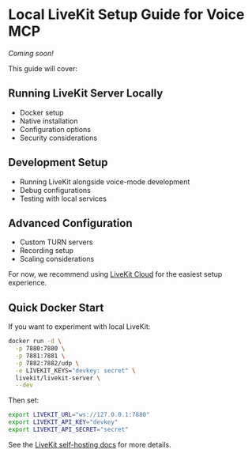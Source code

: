 # Local LiveKit Setup Guide for Voice MCP

*Coming soon!*

This guide will cover:

## Running LiveKit Server Locally

- Docker setup
- Native installation
- Configuration options
- Security considerations

## Development Setup

- Running LiveKit alongside voice-mode development
- Debug configurations
- Testing with local services

## Advanced Configuration

- Custom TURN servers
- Recording setup
- Scaling considerations

For now, we recommend using [LiveKit Cloud](cloud-setup.md) for the easiest setup experience.

## Quick Docker Start

If you want to experiment with local LiveKit:

```bash
docker run -d \
  -p 7880:7880 \
  -p 7881:7881 \
  -p 7882:7882/udp \
  -e LIVEKIT_KEYS="devkey: secret" \
  livekit/livekit-server \
  --dev
```

Then set:
```bash
export LIVEKIT_URL="ws://127.0.0.1:7880"
export LIVEKIT_API_KEY="devkey"
export LIVEKIT_API_SECRET="secret"
```

See the [LiveKit self-hosting docs](https://docs.livekit.io/home/self-hosting/vm/) for more details.